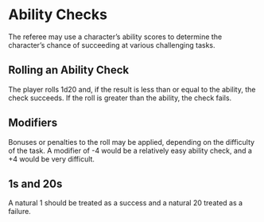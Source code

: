 # Ability Checks

The referee may use a character’s ability scores to determine the character’s chance of succeeding at various challenging tasks.

## Rolling an Ability Check

The player rolls 1d20 and, if the result is less than or equal to the ability, the check succeeds. If the roll is greater than the ability, the check fails.

## Modifiers

Bonuses or penalties to the roll may be applied, depending on the difficulty of the task. A modifier of -4 would be a relatively easy ability check, and a +4 would be very difficult.

## 1s and 20s

A natural 1 should be treated as a success and a natural 20 treated as a failure.